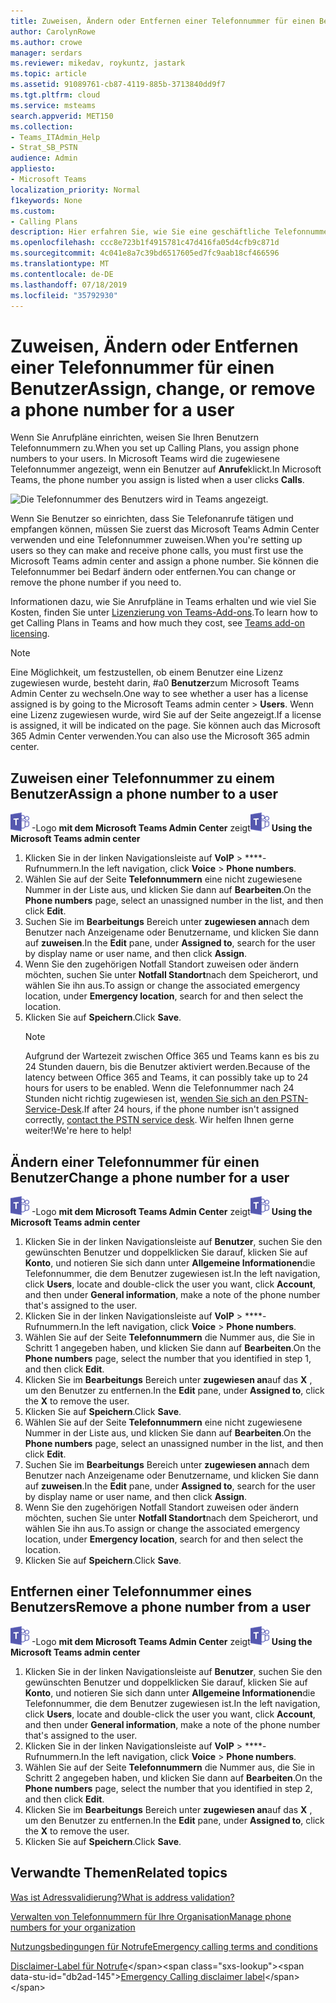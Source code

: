 ```yaml
---
title: Zuweisen, Ändern oder Entfernen einer Telefonnummer für einen Benutzer
author: CarolynRowe
ms.author: crowe
manager: serdars
ms.reviewer: mikedav, roykuntz, jastark
ms.topic: article
ms.assetid: 91089761-cb87-4119-885b-3713840dd9f7
ms.tgt.pltfrm: cloud
ms.service: msteams
search.appverid: MET150
ms.collection:
- Teams_ITAdmin_Help
- Strat_SB_PSTN
audience: Admin
appliesto:
- Microsoft Teams
localization_priority: Normal
f1keywords: None
ms.custom:
- Calling Plans
description: Hier erfahren Sie, wie Sie eine geschäftliche Telefonnummer für Ihre Teams-Benutzer zuweisen, ändern oder entfernen, sodass externe Unternehmen und Kunden Sie anrufen können.
ms.openlocfilehash: ccc8e723b1f4915781c47d416fa05d4cfb9c871d
ms.sourcegitcommit: 4c041e8a7c39bd6517605ed7fc9aab18cf466596
ms.translationtype: MT
ms.contentlocale: de-DE
ms.lasthandoff: 07/18/2019
ms.locfileid: "35792930"
---
```

# <a name="assign-change-or-remove-a-phone-number-for-a-user"></a><span data-ttu-id="db2ad-103">Zuweisen, Ändern oder Entfernen einer Telefonnummer für einen Benutzer</span><span class="sxs-lookup"><span data-stu-id="db2ad-103">Assign, change, or remove a phone number for a user</span></span>

<span data-ttu-id="db2ad-104">Wenn Sie Anrufpläne einrichten, weisen Sie Ihren Benutzern Telefonnummern zu.</span><span class="sxs-lookup"><span data-stu-id="db2ad-104">When you set up Calling Plans, you assign phone numbers to your users.</span></span> <span data-ttu-id="db2ad-105">In Microsoft Teams wird die zugewiesene Telefonnummer angezeigt, wenn ein Benutzer auf **Anrufe**klickt.</span><span class="sxs-lookup"><span data-stu-id="db2ad-105">In Microsoft Teams, the phone number you assign is listed when a user clicks **Calls**.</span></span>

![Die Telefonnummer des Benutzers wird in Teams angezeigt.](media/teams-phone-number.png)

<span data-ttu-id="db2ad-107">Wenn Sie Benutzer so einrichten, dass Sie Telefonanrufe tätigen und empfangen können, müssen Sie zuerst das Microsoft Teams Admin Center verwenden und eine Telefonnummer zuweisen.</span><span class="sxs-lookup"><span data-stu-id="db2ad-107">When you're setting up users so they can make and receive phone calls, you must first use the Microsoft Teams admin center and assign a phone number.</span></span> <span data-ttu-id="db2ad-108">Sie können die Telefonnummer bei Bedarf ändern oder entfernen.</span><span class="sxs-lookup"><span data-stu-id="db2ad-108">You can change or remove the phone number if you need to.</span></span>
  
<span data-ttu-id="db2ad-109">Informationen dazu, wie Sie Anrufpläne in Teams erhalten und wie viel Sie Kosten, finden Sie unter [Lizenzierung von Teams-Add-ons](teams-add-on-licensing/microsoft-teams-add-on-licensing.md).</span><span class="sxs-lookup"><span data-stu-id="db2ad-109">To learn how to get Calling Plans in Teams and how much they cost, see [Teams add-on licensing](teams-add-on-licensing/microsoft-teams-add-on-licensing.md).</span></span>
  
> [!NOTE]
> <span data-ttu-id="db2ad-110">Eine Möglichkeit, um festzustellen, ob einem Benutzer eine Lizenz zugewiesen wurde, besteht darin, #a0 **Benutzer**zum Microsoft Teams Admin Center zu wechseln.</span><span class="sxs-lookup"><span data-stu-id="db2ad-110">One way to see whether a user has a license assigned is by going to the Microsoft Teams admin center > **Users**.</span></span> <span data-ttu-id="db2ad-111">Wenn eine Lizenz zugewiesen wurde, wird Sie auf der Seite angezeigt.</span><span class="sxs-lookup"><span data-stu-id="db2ad-111">If a license is assigned, it will be indicated on the page.</span></span>  <span data-ttu-id="db2ad-112">Sie können auch das Microsoft 365 Admin Center verwenden.</span><span class="sxs-lookup"><span data-stu-id="db2ad-112">You can also use the Microsoft 365 admin center.</span></span>
  
## <a name="assign-a-phone-number-to-a-user"></a><span data-ttu-id="db2ad-113">Zuweisen einer Telefonnummer zu einem Benutzer</span><span class="sxs-lookup"><span data-stu-id="db2ad-113">Assign a phone number to a user</span></span>
 
<span data-ttu-id="db2ad-114">![Ein Symbol, das das Microsoft Teams](media/teams-logo-30x30.png) -Logo **mit dem Microsoft Teams Admin Center** zeigt</span><span class="sxs-lookup"><span data-stu-id="db2ad-114">![An icon showing the Microsoft Teams logo](media/teams-logo-30x30.png) **Using the Microsoft Teams admin center**</span></span>
    
1. <span data-ttu-id="db2ad-115">Klicken Sie in der linken Navigationsleiste auf **VoIP** > \*\*\*\*-Rufnummern.</span><span class="sxs-lookup"><span data-stu-id="db2ad-115">In the left navigation, click **Voice** > **Phone numbers**.</span></span>
2. <span data-ttu-id="db2ad-116">Wählen Sie auf der Seite **Telefonnummern** eine nicht zugewiesene Nummer in der Liste aus, und klicken Sie dann auf **Bearbeiten**.</span><span class="sxs-lookup"><span data-stu-id="db2ad-116">On the **Phone numbers** page, select an unassigned number in the list, and then click **Edit**.</span></span>  
3. <span data-ttu-id="db2ad-117">Suchen Sie im **Bearbeitungs** Bereich unter **zugewiesen an**nach dem Benutzer nach Anzeigename oder Benutzername, und klicken Sie dann auf **zuweisen**.</span><span class="sxs-lookup"><span data-stu-id="db2ad-117">In the **Edit** pane, under **Assigned to**, search for the user by display name or user name, and then click **Assign**.</span></span>
4. <span data-ttu-id="db2ad-118">Wenn Sie den zugehörigen Notfall Standort zuweisen oder ändern möchten, suchen Sie unter **Notfall Standort**nach dem Speicherort, und wählen Sie ihn aus.</span><span class="sxs-lookup"><span data-stu-id="db2ad-118">To assign or change the associated emergency location, under **Emergency location**, search for and then select the location.</span></span>
6. <span data-ttu-id="db2ad-119">Klicken Sie auf **Speichern**.</span><span class="sxs-lookup"><span data-stu-id="db2ad-119">Click **Save**.</span></span>
    > [!NOTE]
    > <span data-ttu-id="db2ad-120">Aufgrund der Wartezeit zwischen Office 365 und Teams kann es bis zu 24 Stunden dauern, bis die Benutzer aktiviert werden.</span><span class="sxs-lookup"><span data-stu-id="db2ad-120">Because of the latency between Office 365 and Teams, it can possibly take up to 24 hours for users to be enabled.</span></span> <span data-ttu-id="db2ad-121">Wenn die Telefonnummer nach 24 Stunden nicht richtig zugewiesen ist, [wenden Sie sich an den PSTN-Service-Desk](manage-phone-numbers-for-your-organization/contact-pstn-service-desk.md).</span><span class="sxs-lookup"><span data-stu-id="db2ad-121">If after 24 hours, if the phone number isn't assigned correctly, [contact the PSTN service desk](manage-phone-numbers-for-your-organization/contact-pstn-service-desk.md).</span></span> <span data-ttu-id="db2ad-122">Wir helfen Ihnen gerne weiter!</span><span class="sxs-lookup"><span data-stu-id="db2ad-122">We're here to help!</span></span>
  
## <a name="change-a-phone-number-for-a-user"></a><span data-ttu-id="db2ad-123">Ändern einer Telefonnummer für einen Benutzer</span><span class="sxs-lookup"><span data-stu-id="db2ad-123">Change a phone number for a user</span></span>
 
<span data-ttu-id="db2ad-124">![Ein Symbol, das das Microsoft Teams](media/teams-logo-30x30.png) -Logo **mit dem Microsoft Teams Admin Center** zeigt</span><span class="sxs-lookup"><span data-stu-id="db2ad-124">![An icon showing the Microsoft Teams logo](media/teams-logo-30x30.png) **Using the Microsoft Teams admin center**</span></span>
    
1. <span data-ttu-id="db2ad-125">Klicken Sie in der linken Navigationsleiste auf **Benutzer**, suchen Sie den gewünschten Benutzer und doppelklicken Sie darauf, klicken Sie auf **Konto**, und notieren Sie sich dann unter **Allgemeine Informationen**die Telefonnummer, die dem Benutzer zugewiesen ist.</span><span class="sxs-lookup"><span data-stu-id="db2ad-125">In the left navigation, click **Users**, locate and double-click the user you want, click **Account**, and then under **General information**, make a note of the phone number that's assigned to the user.</span></span>
2. <span data-ttu-id="db2ad-126">Klicken Sie in der linken Navigationsleiste auf **VoIP** > \*\*\*\*-Rufnummern.</span><span class="sxs-lookup"><span data-stu-id="db2ad-126">In the left navigation, click **Voice** > **Phone numbers**.</span></span>
3. <span data-ttu-id="db2ad-127">Wählen Sie auf der Seite **Telefonnummern** die Nummer aus, die Sie in Schritt 1 angegeben haben, und klicken Sie dann auf **Bearbeiten**.</span><span class="sxs-lookup"><span data-stu-id="db2ad-127">On the **Phone numbers** page, select the number that you identified in step 1, and then click **Edit**.</span></span>  
4. <span data-ttu-id="db2ad-128">Klicken Sie im **Bearbeitungs** Bereich unter **zugewiesen an**auf das **X** , um den Benutzer zu entfernen.</span><span class="sxs-lookup"><span data-stu-id="db2ad-128">In the **Edit** pane, under **Assigned to**, click the **X** to remove the user.</span></span>
5. <span data-ttu-id="db2ad-129">Klicken Sie auf **Speichern**.</span><span class="sxs-lookup"><span data-stu-id="db2ad-129">Click **Save**.</span></span>
6. <span data-ttu-id="db2ad-130">Wählen Sie auf der Seite **Telefonnummern** eine nicht zugewiesene Nummer in der Liste aus, und klicken Sie dann auf **Bearbeiten**.</span><span class="sxs-lookup"><span data-stu-id="db2ad-130">On the **Phone numbers** page, select an unassigned number in the list, and then click **Edit**.</span></span>  
7. <span data-ttu-id="db2ad-131">Suchen Sie im **Bearbeitungs** Bereich unter **zugewiesen an**nach dem Benutzer nach Anzeigename oder Benutzername, und klicken Sie dann auf **zuweisen**.</span><span class="sxs-lookup"><span data-stu-id="db2ad-131">In the **Edit** pane, under **Assigned to**, search for the user by display name or user name, and then click **Assign**.</span></span>
8. <span data-ttu-id="db2ad-132">Wenn Sie den zugehörigen Notfall Standort zuweisen oder ändern möchten, suchen Sie unter **Notfall Standort**nach dem Speicherort, und wählen Sie ihn aus.</span><span class="sxs-lookup"><span data-stu-id="db2ad-132">To assign or change the associated emergency location, under **Emergency location**, search for and then select the location.</span></span>
9. <span data-ttu-id="db2ad-133">Klicken Sie auf **Speichern**.</span><span class="sxs-lookup"><span data-stu-id="db2ad-133">Click **Save**.</span></span>

## <a name="remove-a-phone-number-from-a-user"></a><span data-ttu-id="db2ad-134">Entfernen einer Telefonnummer eines Benutzers</span><span class="sxs-lookup"><span data-stu-id="db2ad-134">Remove a phone number from a user</span></span>
 
<span data-ttu-id="db2ad-135">![Ein Symbol, das das Microsoft Teams](media/teams-logo-30x30.png) -Logo **mit dem Microsoft Teams Admin Center** zeigt</span><span class="sxs-lookup"><span data-stu-id="db2ad-135">![An icon showing the Microsoft Teams logo](media/teams-logo-30x30.png) **Using the Microsoft Teams admin center**</span></span>

1. <span data-ttu-id="db2ad-136">Klicken Sie in der linken Navigationsleiste auf **Benutzer**, suchen Sie den gewünschten Benutzer und doppelklicken Sie darauf, klicken Sie auf **Konto**, und notieren Sie sich dann unter **Allgemeine Informationen**die Telefonnummer, die dem Benutzer zugewiesen ist.</span><span class="sxs-lookup"><span data-stu-id="db2ad-136">In the left navigation, click **Users**, locate and double-click the user you want, click **Account**, and then under **General information**, make a note of the phone number that's assigned to the user.</span></span>
2. <span data-ttu-id="db2ad-137">Klicken Sie in der linken Navigationsleiste auf **VoIP** > \*\*\*\*-Rufnummern.</span><span class="sxs-lookup"><span data-stu-id="db2ad-137">In the left navigation, click **Voice** > **Phone numbers**.</span></span>
3. <span data-ttu-id="db2ad-138">Wählen Sie auf der Seite **Telefonnummern** die Nummer aus, die Sie in Schritt 2 angegeben haben, und klicken Sie dann auf **Bearbeiten**.</span><span class="sxs-lookup"><span data-stu-id="db2ad-138">On the **Phone numbers** page, select the number that you identified in step 2, and then click **Edit**.</span></span>  
4. <span data-ttu-id="db2ad-139">Klicken Sie im **Bearbeitungs** Bereich unter **zugewiesen an**auf das **X** , um den Benutzer zu entfernen.</span><span class="sxs-lookup"><span data-stu-id="db2ad-139">In the **Edit** pane, under **Assigned to**, click the **X** to remove the user.</span></span>
5. <span data-ttu-id="db2ad-140">Klicken Sie auf **Speichern**.</span><span class="sxs-lookup"><span data-stu-id="db2ad-140">Click **Save**.</span></span>
    
## <a name="related-topics"></a><span data-ttu-id="db2ad-141">Verwandte Themen</span><span class="sxs-lookup"><span data-stu-id="db2ad-141">Related topics</span></span>

[<span data-ttu-id="db2ad-142">Was ist Adressvalidierung?</span><span class="sxs-lookup"><span data-stu-id="db2ad-142">What is address validation?</span></span>](/skypeforbusiness/what-are-calling-plans-in-office-365/what-is-address-validation)

[<span data-ttu-id="db2ad-143">Verwalten von Telefonnummern für Ihre Organisation</span><span class="sxs-lookup"><span data-stu-id="db2ad-143">Manage phone numbers for your organization</span></span>](/microsoftteams/manage-phone-numbers-for-your-organization)

[<span data-ttu-id="db2ad-144">Nutzungsbedingungen für Notrufe</span><span class="sxs-lookup"><span data-stu-id="db2ad-144">Emergency calling terms and conditions</span></span>](/microsoftteams/emergency-calling-terms-and-conditions)

<span data-ttu-id="db2ad-145">[Disclaimer-Label für Notrufe](https://github.com/MicrosoftDocs/OfficeDocs-SkypeForBusiness/blob/live/Teams/downloads/emergency-calling/emergency-calling-label-(en-us)-(v.1.0).zip?raw=true)</span><span class="sxs-lookup"><span data-stu-id="db2ad-145">[Emergency Calling disclaimer label](https://github.com/MicrosoftDocs/OfficeDocs-SkypeForBusiness/blob/live/Teams/downloads/emergency-calling/emergency-calling-label-(en-us)-(v.1.0).zip?raw=true)</span></span>